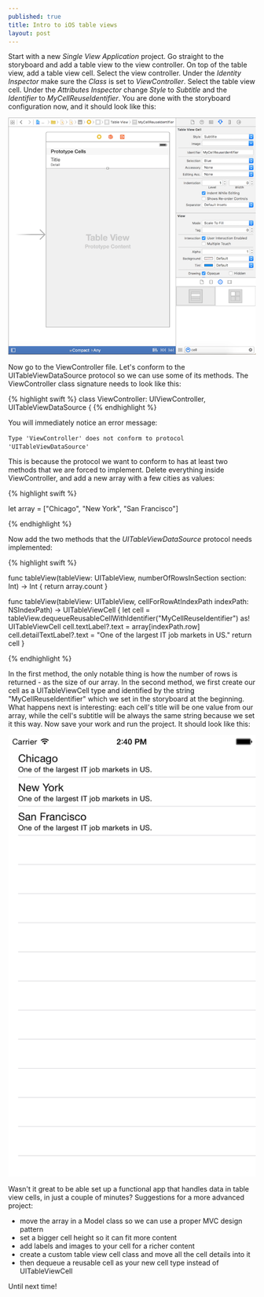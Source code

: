 ```yaml
---
published: true
title: Intro to iOS table views
layout: post
---
```

Start with a new _Single View Application_ project. Go straight to the storyboard and add a table view to the view controller. On top of the table view, add a table view cell. Select the view controller. Under the _Identity Inspector_ make sure the _Class_ is set to _ViewController_. Select the table view cell. Under the _Attributes Inspector_ change _Style_ to _Subtitle_ and the _Identifier_ to _MyCellReuseIdentifier_. You are done with the storyboard configuration now, and it should look like this:

![alt text](https://github.com/mhorga/mhorga.github.io/raw/master/images/project1.png "Storyboard")

Now go to the ViewController file. Let's conform to the UITableViewDataSource protocol so we can use some of its methods. The ViewController class signature needs to look like this:

{% highlight swift %} 
class ViewController: UIViewController, UITableViewDataSource {
{% endhighlight %}

You will immediately notice an error message:

`Type 'ViewController' does not conform to protocol 'UITableViewDataSource'`

This is because the protocol we want to conform to has at least two methods that we are forced to implement. Delete everything inside ViewController, and add a new array with a few cities as values:

{% highlight swift %} 

let array = ["Chicago", "New York", "San Francisco"]

{% endhighlight %}

Now add the two methods that the _UITableViewDataSource_ protocol needs implemented:

{% highlight swift %} 

func tableView(tableView: UITableView, numberOfRowsInSection section: Int) -> Int {
    return array.count
}

func tableView(tableView: UITableView, cellForRowAtIndexPath indexPath: NSIndexPath) -> UITableViewCell {
    let cell = tableView.dequeueReusableCellWithIdentifier("MyCellReuseIdentifier") as! UITableViewCell
    cell.textLabel?.text = array[indexPath.row]
    cell.detailTextLabel?.text = "One of the largest IT job markets in US."
    return cell
}

{% endhighlight %}

In the first method, the only notable thing is how the number of rows is returned - as the size of our array. In the second method, we first create our cell as a UITableViewCell type and identified by the string "MyCellReuseIdentifier" which we set in the storyboard at the beginning. What happens next is interesting: each cell's title will be one value from our array, while the cell's subtitle will be always the same string because we set it this way. Now save your work and run the project. It should look like this:

![alt text](https://github.com/mhorga/mhorga.github.io/raw/master/images/simulator1.png "Simulator")

Wasn't it great to be able set up a functional app that handles data in table view cells, in just a couple of minutes?  Suggestions for a more advanced project:

- move the array in a Model class so we can use a proper MVC design pattern
- set a bigger cell height so it can fit more content
- add labels and images to your cell for a richer content
- create a custom table view cell class and move all the cell details into it
- then dequeue a reusable cell as your new cell type instead of UITableViewCell

Until next time!

